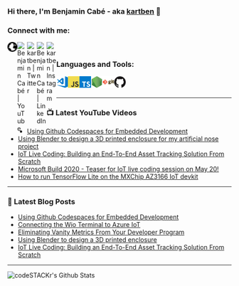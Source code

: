 ### Hi there, I'm Benjamin Cabé - aka [kartben][website] 👋

### Connect with me:

[<img align="left" alt="blog-benjamin-cabe.com" width="22px" src="https://raw.githubusercontent.com/iconic/open-iconic/master/svg/globe.svg" />][website]
[<img align="left" alt="Benjamin Cabé | YouTube" width="22px" src="https://cdn.jsdelivr.net/npm/simple-icons@v3/icons/youtube.svg" />][youtube]
[<img align="left" alt="kartben | Twitter" width="22px" src="https://cdn.jsdelivr.net/npm/simple-icons@v3/icons/twitter.svg" />][twitter]
[<img align="left" alt="Benjamin Cabé | LinkedIn" width="22px" src="https://cdn.jsdelivr.net/npm/simple-icons@v3/icons/linkedin.svg" />][linkedin]
[<img align="left" alt="kartben | Instagram" width="22px" src="https://cdn.jsdelivr.net/npm/simple-icons@v3/icons/instagram.svg" />][instagram]

<br />

### Languages and Tools:

<img align="left" alt="Visual Studio Code" width="26px" src="https://raw.githubusercontent.com/github/explore/80688e429a7d4ef2fca1e82350fe8e3517d3494d/topics/visual-studio-code/visual-studio-code.png" />
<img align="left" alt="JavaScript" width="26px" src="https://raw.githubusercontent.com/github/explore/80688e429a7d4ef2fca1e82350fe8e3517d3494d/topics/javascript/javascript.png" />
<img align="left" alt="TypeScript" width="26px" src="https://raw.githubusercontent.com/github/explore/80688e429a7d4ef2fca1e82350fe8e3517d3494d/topics/typescript/typescript.png" />
<img align="left" alt="Node.js" width="26px" src="https://raw.githubusercontent.com/github/explore/80688e429a7d4ef2fca1e82350fe8e3517d3494d/topics/nodejs/nodejs.png" />
<img align="left" alt="Git" width="26px" src="https://raw.githubusercontent.com/github/explore/80688e429a7d4ef2fca1e82350fe8e3517d3494d/topics/git/git.png" />
<img align="left" alt="GitHub" width="26px" src="https://raw.githubusercontent.com/github/explore/78df643247d429f6cc873026c0622819ad797942/topics/github/github.png" />

<br />
<br />

---

### 📺 Latest YouTube Videos
<!-- YOUTUBE:START -->
- [Using Github Codespaces for Embedded Development](https://www.youtube.com/watch?v=-enIM4x-KPA)
- [Using Blender to design a 3D printed enclosure for my artificial nose project](https://www.youtube.com/watch?v=k5waMykQjak)
- [IoT Live Coding: Building an End-To-End Asset Tracking Solution From Scratch](https://www.youtube.com/watch?v=3A6Lhakfyes)
- [Microsoft Build 2020 - Teaser for IoT live coding session on May 20!](https://www.youtube.com/watch?v=aY9I0Xc0sNA)
- [How to run TensorFlow Lite on the MXChip AZ3166 IoT devkit](https://www.youtube.com/watch?v=B_DcpRzkAiM)
<!-- YOUTUBE:END -->

---

### 📕 Latest Blog Posts
<!-- BLOG-POST-LIST:START -->
- [Using Github Codespaces for Embedded Development](http://feedproxy.google.com/~r/benjamin-cabe_en/~3/ejo13htt0gM/using-github-codespaces-for-embedded-development)
- [Connecting the Wio Terminal to Azure IoT](http://feedproxy.google.com/~r/benjamin-cabe_en/~3/1i_wMbKuqiw/connecting-the-wio-terminal-to-azure-iot)
- [Eliminating Vanity Metrics From Your Developer Program](http://feedproxy.google.com/~r/benjamin-cabe_en/~3/lr0ej6jJbDg/eliminating-vanity-metrics-from-your-developer-program)
- [Using Blender to design a 3D printed enclosure](http://feedproxy.google.com/~r/benjamin-cabe_en/~3/N-DPUWLEV1o/using-blender-to-design-a-3d-printed-enclosure)
- [IoT Live Coding: Building an End-To-End Asset Tracking Solution From Scratch](http://feedproxy.google.com/~r/benjamin-cabe_en/~3/3lyww1Y2H0g/iot-live-coding-building-an-end-to-end-asset-tracking-solution-from-scratch)
<!-- BLOG-POST-LIST:END -->

---

<img align="left" alt="codeSTACKr's Github Stats" src="https://github-readme-stats.vercel.app/api?username=kartben&show_icons=true&hide_border=true" />

[website]: https://blog.benjamin-cabe.com
[twitter]: https://twitter.com/kartben
[youtube]: https://www.youtube.com/benjamincabe
[instagram]: https://instagram.com/kartben
[linkedin]: https://linkedin.com/in/benjamincabe
